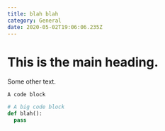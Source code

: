 ```yaml
---
title: blah blah
category: General
date: 2020-05-02T19:06:06.235Z
---
```

# This is the main heading.

Some other text.

`A code block`

```python
# A big code block
def blah():
  pass
```